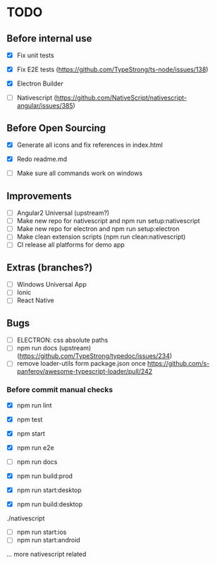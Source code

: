 TODO
====

## Before internal use

- [x] Fix unit tests
- [x] Fix E2E tests (https://github.com/TypeStrong/ts-node/issues/138)
- [x] Electron Builder
- [ ] Nativescript (https://github.com/NativeScript/nativescript-angular/issues/385)


## Before Open Sourcing

- [x] Generate all icons and fix references in index.html
- [x] Redo readme.md
- [ ] Make sure all commands work on windows


## Improvements

- [ ] Angular2 Universal (upstream?)
- [ ] Make new repo for nativescript and npm run setup:nativescript
- [ ] Make new repo for electron and npm run setup:electron
- [ ] Make clean extension scripts (npm run clean:nativescript)
- [ ] CI release all platforms for demo app

## Extras (branches?)

- [ ] Windows Universal App
- [ ] Ionic
- [ ] React Native

## Bugs

- [ ] ELECTRON: css absolute paths
- [ ] npm run docs (upstream) (https://github.com/TypeStrong/typedoc/issues/234)
- [ ] remove loader-utils form package.json once https://github.com/s-panferov/awesome-typescript-loader/pull/242

### Before commit manual checks

- [x] npm run lint
- [x] npm test
- [x] npm start
- [x] npm run e2e
- [ ] npm run docs
- [x] npm run build:prod

- [x] npm run start:desktop
- [x] npm run build:desktop

./nativescript
- [ ] npm run start:ios
- [ ] npm run start:android

... more nativescript related